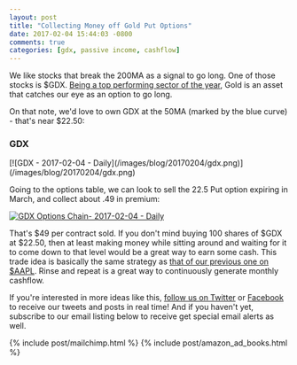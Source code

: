 ```yaml
---
layout: post
title: "Collecting Money off Gold Put Options"
date: 2017-02-04 15:44:03 -0800
comments: true
categories: [gdx, passive income, cashflow]
---
```


We like stocks that break the 200MA as a signal to go long. One of those stocks is $GDX. [Being a top performing sector of the year](http://finviz.com/groups.ashx?g=industry&v=210&o=-perf1w "Top Performing Sectors"), Gold is an asset that catches our eye as an option to go long.

On that note, we'd love to own GDX at the 50MA (marked by the blue curve) - that's near $22.50:

<h3 id="20170204-gdx">GDX</h3>
[![GDX - 2017-02-04 - Daily](/images/blog/20170204/gdx.png)](/images/blog/20170204/gdx.png)

Going to the options table, we can look to sell the 22.5 Put option expiring in March, and collect about .49 in premium:

[![GDX Options Chain- 2017-02-04 - Daily](/images/blog/20170204/gdxoc.png)](/images/blog/20170204/gdxoc.png)

That's $49 per contract sold. If you don't mind buying 100 shares of $GDX at $22.50, then at least making money while sitting around and waiting for it to come down to that level would be a great way to earn some cash. This trade idea is basically the same strategy as [that of our previous one on $AAPL](/blog/2017/02/04/waiting-patiently-for-aapl-while-getting-paid/ "Waiting Patiently for $AAPL While Getting Paid"). Rinse and repeat is a great way to continuously generate monthly cashflow.

If you're interested in more ideas like this, [follow us on Twitter](https://twitter.com/theta_positive "Follow @thetatrades on Twitter") or [Facebook](https://facebook.com/thetatrades "Follow @thetatrades on Facebook") to receive our tweets and posts in real time! And if you haven't yet, subscribe to our email listing below to receive get special email alerts as well.

{% include post/mailchimp.html %}
{% include post/amazon_ad_books.html %}
